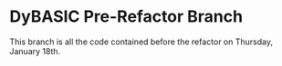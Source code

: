 # DyBASIC Pre-Refactor Branch
This branch is all the code contained before the refactor on Thursday, January 18th.

